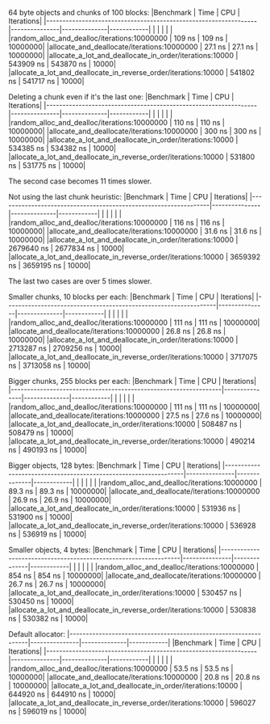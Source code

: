 64 byte objects and chunks of 100 blocks:
|Benchmark                                                        |        Time   |          CPU |  Iterations|
|-----------------------------------------------------------------|---------------|--------------|------------|
|                                                                 |               |              |            |
|random_alloc_and_dealloc/iterations:10000000                     |      109 ns   |       109 ns |    10000000|
|allocate_and_deallocate/iterations:10000000                      |     27.1 ns   |      27.1 ns |    10000000|
|allocate_a_lot_and_deallocate_in_order/iterations:10000          |   543909 ns   |    543870 ns |       10000|
|allocate_a_lot_and_deallocate_in_reverse_order/iterations:10000  |   541802 ns   |    541717 ns |       10000|

Deleting a chunk even if it's the last one:
|Benchmark                                                        |        Time   |          CPU |  Iterations|
|-----------------------------------------------------------------|---------------|--------------|------------|
|                                                                 |               |              |            |
|random_alloc_and_dealloc/iterations:10000000                     |      110 ns   |       110 ns |    10000000|
|allocate_and_deallocate/iterations:10000000                      |      300 ns   |       300 ns |    10000000|
|allocate_a_lot_and_deallocate_in_order/iterations:10000          |   534385 ns   |    534382 ns |       10000|
|allocate_a_lot_and_deallocate_in_reverse_order/iterations:10000  |   531800 ns   |    531775 ns |       10000|

The second case becomes 11 times slower.

Not using the last chunk heuristic:
|Benchmark                                                        |        Time   |          CPU |  Iterations|
|-----------------------------------------------------------------|---------------|--------------|------------|
|                                                                 |               |              |            |
|random_alloc_and_dealloc/iterations:10000000                     |      116 ns   |       116 ns |    10000000|
|allocate_and_deallocate/iterations:10000000                      |     31.6 ns   |      31.6 ns |    10000000|
|allocate_a_lot_and_deallocate_in_order/iterations:10000          |  2679640 ns   |   2677834 ns |       10000|
|allocate_a_lot_and_deallocate_in_reverse_order/iterations:10000  |  3659392 ns   |   3659195 ns |       10000|

The last two cases are over 5 times slower.


Smaller chunks, 10 blocks per each:
|Benchmark                                                        |        Time   |          CPU |  Iterations|
|-----------------------------------------------------------------|---------------|--------------|------------|
|                                                                 |               |              |            |
|random_alloc_and_dealloc/iterations:10000000                     |      111 ns   |       111 ns |    10000000|
|allocate_and_deallocate/iterations:10000000                      |     26.8 ns   |      26.8 ns |    10000000|
|allocate_a_lot_and_deallocate_in_order/iterations:10000          |  2713287 ns   |   2709256 ns |       10000|
|allocate_a_lot_and_deallocate_in_reverse_order/iterations:10000  |  3717075 ns   |   3713058 ns |       10000|

Bigger chunks, 255 blocks per each:
|Benchmark                                                        |        Time   |          CPU |  Iterations|
|-----------------------------------------------------------------|---------------|--------------|------------|
|                                                                 |               |              |            |
|random_alloc_and_dealloc/iterations:10000000                     |      111 ns   |       111 ns |    10000000|
|allocate_and_deallocate/iterations:10000000                      |     27.5 ns   |      27.6 ns |    10000000|
|allocate_a_lot_and_deallocate_in_order/iterations:10000          |   508487 ns   |    508479 ns |       10000|
|allocate_a_lot_and_deallocate_in_reverse_order/iterations:10000  |   490214 ns   |    490193 ns |       10000|


Bigger objects, 128 bytes:
|Benchmark                                                        |        Time   |          CPU |  Iterations|
|-----------------------------------------------------------------|---------------|--------------|------------|
|                                                                 |               |              |            |
|random_alloc_and_dealloc/iterations:10000000                     |     89.3 ns   |      89.3 ns |    10000000|
|allocate_and_deallocate/iterations:10000000                      |     26.9 ns   |      26.9 ns |    10000000|
|allocate_a_lot_and_deallocate_in_order/iterations:10000          |   531936 ns   |    531900 ns |       10000|
|allocate_a_lot_and_deallocate_in_reverse_order/iterations:10000  |   536928 ns   |    536919 ns |       10000|

Smaller objects, 4 bytes:
|Benchmark                                                        |        Time   |          CPU |  Iterations|
|-----------------------------------------------------------------|---------------|--------------|------------|
|                                                                 |               |              |            |
|random_alloc_and_dealloc/iterations:10000000                     |     854 ns    |      854 ns  |    10000000|
|allocate_and_deallocate/iterations:10000000                      |     26.7 ns   |      26.7 ns |    10000000|
|allocate_a_lot_and_deallocate_in_order/iterations:10000          |   530457 ns   |    530450 ns |       10000|
|allocate_a_lot_and_deallocate_in_reverse_order/iterations:10000  |   530838 ns   |    530382 ns |       10000|

Default allocator:
|-----------------------------------------------------------------|---------------|--------------|------------|
|Benchmark                                                        |        Time   |          CPU |  Iterations|
|-----------------------------------------------------------------|---------------|--------------|------------|
|                                                                 |               |              |            |
|random_alloc_and_dealloc/iterations:10000000                     |     53.5 ns   |      53.5 ns |    10000000|
|allocate_and_deallocate/iterations:10000000                      |     20.8 ns   |      20.8 ns |    10000000|
|allocate_a_lot_and_deallocate_in_order/iterations:10000          |   644920 ns   |    644910 ns |       10000|
|allocate_a_lot_and_deallocate_in_reverse_order/iterations:10000  |   596027 ns   |    596019 ns |       10000|